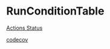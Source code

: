 # RunConditionTable

[Actions Status](https://github.com/AliceO2Group/RunConditionTable/actions)

[codecov](https://codecov.io/gh/AliceO2Group/RunConditonTable)
